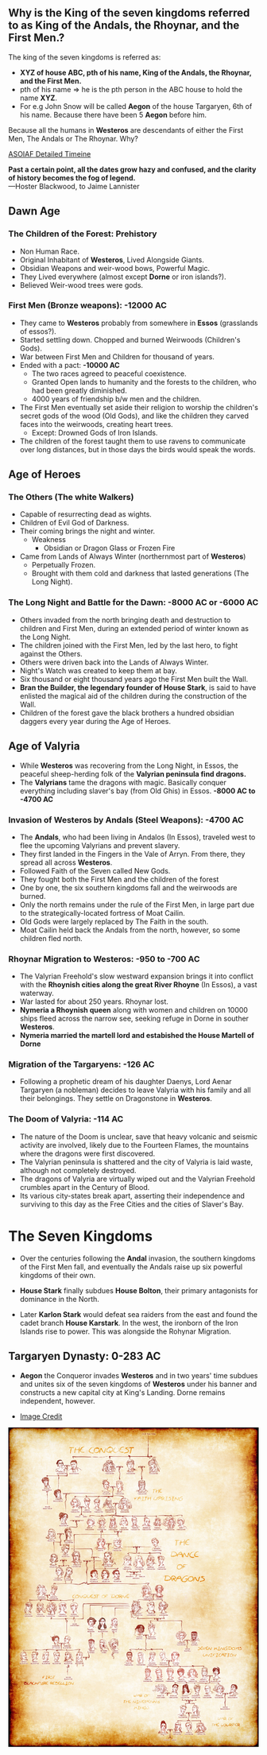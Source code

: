 ## Why is the King of the seven kingdoms referred to as King of the Andals, the Rhoynar, and the First Men.?


The king of the seven kingdoms is referred as:

- **XYZ of house ABC, pth of his name, King of the Andals, the Rhoynar, and the First Men.**
- pth of his name => he is the pth person in the ABC house to hold the name **XYZ**.
- For e.g John Snow will be called **Aegon** of the house Targaryen, 6th of his name. Because there have been 5 **Aegon** before him.

Because all the humans in **Westeros** are descendants of either the First Men, The Andals or The Rhoynar. Why?

[ASOIAF Detailed Timeine](https://awoiaf.westeros.org/index.php/Timeline_of_major_events)

**Past a certain point, all the dates grow hazy and confused, and the clarity of history becomes the fog of legend.**  
—Hoster Blackwood, to Jaime Lannister

## Dawn Age

### The Children of the Forest: Prehistory
- Non Human Race.
- Original Inhabitant of **Westeros**, Lived Alongside Giants.
- Obsidian Weapons and weir-wood bows, Powerful Magic.
- They Lived everywhere (almost except **Dorne** or iron islands?).
- Believed Weir-wood trees were gods.

### First Men (Bronze weapons): -12000 AC

- They came to **Westeros** probably from somewhere in **Essos** (grasslands of essos?).
- Started settling down. Chopped and burned Weirwoods (Children's Gods).
- War between First Men and Children for thousand of years.
- Ended with a pact: **-10000 AC**
    + The two races agreed to peaceful coexistence.
    + Granted Open lands to humanity and the forests to the children, who had been greatly diminished. 
    + 4000 years of friendship b/w men and the children.
- The First Men eventually set aside their religion to worship the children's secret gods of the wood (Old Gods), and like the children they carved faces into the weirwoods, creating heart trees. 
    + Except: Drowned Gods of Iron Islands.
- The children of the forest taught them to use ravens to communicate over long distances, but in those days the birds would speak the words.

## Age of Heroes

### The Others (The white Walkers)

- Capable of resurrecting dead as wights.
- Children of Evil God of Darkness.
- Their coming brings the night and winter.
    + Weakness
        * Obsidian or Dragon Glass or Frozen Fire
- Came from Lands of Always Winter (northernmost part of **Westeros**)
    + Perpetually Frozen.
    + Brought with them cold and darkness that lasted generations (The Long Night).

### The Long Night and Battle for the Dawn: -8000 AC or -6000 AC

- Others invaded from the north bringing death and destruction to children and First Men, during an extended period of winter known as the Long Night.
- The children joined with the First Men, led by the last hero, to fight against the Others.
- Others were driven back into the Lands of Always Winter. 
- Night's Watch was created to keep them at bay.
- Six thousand or eight thousand years ago the First Men built the Wall.
- **Bran the Builder, the legendary founder of House Stark**, is said to have enlisted the magical aid of the children during the construction of the Wall.
- Children of the forest gave the black brothers a hundred obsidian daggers every year during the Age of Heroes.

## Age of Valyria

- While **Westeros** was recovering from the Long Night, in Essos, the peaceful sheep-herding folk of the **Valyrian peninsula find dragons.**
- The **Valyrians** tame the dragons with magic. Basically conquer everything including slaver's bay (from Old Ghis) in Essos. **-8000 AC to  -4700 AC**

### Invasion of Westeros by Andals (Steel Weapons): -4700 AC

- The **Andals**, who had been living in Andalos (In Essos), traveled west to flee the upcoming Valyrians and prevent slavery. 
- They first landed in the Fingers in the Vale of Arryn. From there, they spread all across **Westeros**.
- Followed Faith of the Seven called New Gods.
- They fought both the First Men and the children of the forest
- One by one, the six southern kingdoms fall and the weirwoods are burned. 
- Only the north remains under the rule of the First Men, in large part due to the strategically-located fortress of Moat Cailin.
- Old Gods were largely replaced by The Faith in the south.
- Moat Cailin held back the Andals from the north, however, so some children fled north.

### Rhoynar Migration to **Westeros**: -950 to -700 AC

- The Valyrian Freehold's slow westward expansion brings it into conflict with the **Rhoynish cities along the great River Rhoyne** (In Essos), a vast waterway.
- War lasted for about 250 years. Rhoynar lost.
- **Nymeria a Rhoynish queen** along with women and children on 10000 ships fleed across the narrow see, seeking refuge in Dorne in souther **Westeros**. 
- **Nymeria married the martell lord and estabished the House Martell of Dorne**

### Migration of the Targaryens: -126 AC

- Following a prophetic dream of his daughter Daenys, Lord Aenar Targaryen (a nobleman) decides to leave Valyria with his family and all their belongings. They settle on Dragonstone in **Westeros**.

### The Doom of Valyria: -114 AC

- The nature of the Doom is unclear, save that heavy volcanic and seismic activity are involved, likely due to the Fourteen Flames, the mountains where the dragons were first discovered. 
- The Valyrian peninsula is shattered and the city of Valyria is laid waste, although not completely destroyed. 
- The dragons of Valyria are virtually wiped out and the Valyrian Freehold crumbles apart in the Century of Blood. 
- Its various city-states break apart, asserting their independence and surviving to this day as the Free Cities and the cities of Slaver's Bay.

# The Seven Kingdoms

- Over the centuries following the **Andal** invasion, the southern kingdoms of the First Men fall, and eventually the Andals raise up six powerful kingdoms of their own.
- **House Stark** finally subdues **House Bolton**, their primary antagonists for dominance in the North. 

- Later **Karlon Stark** would defeat sea raiders from the east and found the cadet branch **House Karstark**. In the west, the ironborn of the Iron Islands rise to power. This was alongside the Rohynar Migration.

## Targaryen Dynasty: 0-283 AC

-  **Aegon** the Conqueror invades **Westeros** and in two years' time subdues and unites six of the seven kingdoms of **Westeros** under his banner and constructs a new capital city at King's Landing. Dorne remains independent, however. 

- [Image Credit](https://www.deviantart.com/poly-m/art/House-Targaryen-complete-Family-Tree-614284707)

![](imgs/house_targaryen.jpg)
